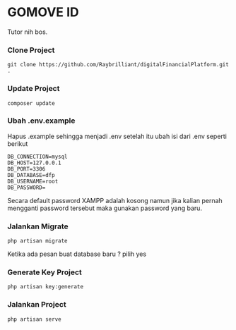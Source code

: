 
# GOMOVE ID

Tutor nih bos.

### Clone Project
```
git clone https://github.com/Raybrilliant/digitalFinancialPlatform.git .
```
### Update Project
```
composer update
```
### Ubah .env.example
Hapus .example sehingga menjadi .env setelah itu ubah isi dari .env seperti berikut 

```
DB_CONNECTION=mysql
DB_HOST=127.0.0.1
DB_PORT=3306
DB_DATABASE=dfp
DB_USERNAME=root
DB_PASSWORD=
```
Secara default password XAMPP adalah kosong namun jika kalian pernah mengganti password tersebut maka gunakan password yang baru.

### Jalankan Migrate

```
php artisan migrate
```
Ketika ada pesan buat database baru ? pilih yes

### Generate Key Project
```
php artisan key:generate
```
### Jalankan Project

```
php artisan serve
```